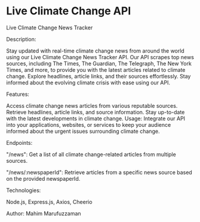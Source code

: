 # Live Climate Change API
Live Climate Change News Tracker

Description:

Stay updated with real-time climate change news from around the world using our Live Climate Change News Tracker API. Our API scrapes top news sources, including The Times, The Guardian, The Telegraph, The New York Times, and more, to provide you with the latest articles related to climate change. Explore headlines, article links, and their sources effortlessly. Stay informed about the evolving climate crisis with ease using our API.

Features:

Access climate change news articles from various reputable sources.
Retrieve headlines, article links, and source information.
Stay up-to-date with the latest developments in climate change.
Usage: Integrate our API into your applications, websites, or services to keep your audience informed about the urgent issues surrounding climate change.

Endpoints:

"/news": Get a list of all climate change-related articles from multiple sources.

"/news/:newspaperId": Retrieve articles from a specific news source based on the provided newspaperId.

Technologies:

Node.js, Express.js, Axios, Cheerio

Author: Mahim Marufuzzaman
